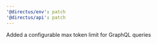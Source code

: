 ```yaml
---
'@directus/env': patch
'@directus/api': patch
---
```


Added a configurable max token limit for GraphQL queries
